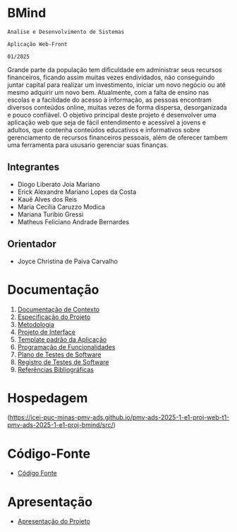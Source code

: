 # BMind 

`Analise e Desenvolvimento de Sistemas`

`Aplicação Web-Front`

`01/2025`

Grande parte da população tem dificuldade em administrar seus recursos financeiros, ficando assim muitas vezes endividados, não conseguindo juntar capital para realizar um investimento, iniciar um novo negócio ou até mesmo adquirir um novo bem. Atualmente, com a falta de ensino nas escolas e a facilidade do acesso à informação, as pessoas encontram diversos conteúdos online, muitas vezes de forma dispersa, desorganizada e pouco confiável.
O objetivo principal deste projeto é desenvolver uma aplicação web que seja de fácil entendimento e acessível a jovens e adultos, que contenha conteúdos educativos e informativos sobre gerenciamento de recursos financeiros pessoais, além de oferecer tambem uma ferramenta para ususario gerenciar suas finanças.

## Integrantes

* Diogo Liberato Joia Mariano 
* Erick Alexandre Mariano Lopes da Costa 
* Kauê Alves dos Reis 
* Maria Cecilia Caruzzo Modica 
* Mariana Turibio Gressi 
* Matheus Feliciano Andrade Bernardes 

## Orientador

* Joyce Christina de Paiva Carvalho 

# Documentação

<ol>
<li><a href="documentos/01-Documentação de Contexto.md"> Documentação de Contexto</a></li>
<li><a href="documentos/02-Especificação do Projeto.md"> Especificação do Projeto</a></li>
<li><a href="documentos/03-Metodologia.md"> Metodologia</a></li>
<li><a href="documentos/04-Projeto de Interface.md"> Projeto de Interface</a></li>
<li><a href="documentos/05-Template padrão da Aplicação.md"> Template padrão da Aplicação</a></li>
<li><a href="documentos/06-Programação de Funcionalidades.md"> Programação de Funcionalidades</a></li>
<li><a href="documentos/07-Plano de Testes de Software.md"> Plano de Testes de Software</a></li>
<li><a href="documentos/08-Registro de Testes de Software.md"> Registro de Testes de Software</a></li>
<li><a href="documentos/09-Referências.md"> Referências Bibliográficas</a></li>
</ol>

# Hospedagem

(https://icei-puc-minas-pmv-ads.github.io/pmv-ads-2025-1-e1-proj-web-t1-pmv-ads-2025-1-e1-proj-bmind/src/) 

# Código-Fonte

* <a href="codigo-fonte/README.md">Código Fonte</a>

# Apresentação

* <a href="apresentacao/README.md">Apresentação do Projeto</a>
